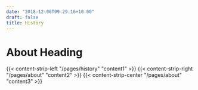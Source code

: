 ```yaml
---
date: "2018-12-06T09:29:16+10:00"
draft: false
title: History
---
```


# About Heading

{{< content-strip-left "/pages/history" "content1" >}}
{{< content-strip-right "/pages/about" "content2" >}}
{{< content-strip-center "/pages/about" "content3" >}}
